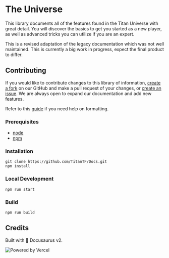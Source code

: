 # The Universe

This library documents all of the features found in the Titan Universe with great detail. You will discover the basics to get you started as a new player, as well as advanced tricks you can utilize if you are an expert.

This is a revised adaptation of the legacy documentation which was not well maintained. This is currently a big work in progress, expect the final product to differ.

## Contributing
If you would like to contribute changes to this library of information, [create a fork](https://github.com/TitanTF/Docs/fork) on our GitHub and make a pull request of your changes, or [create an issue](https://github.com/TitanTF/Docs/issues/new). We are always open to expand our documentation and add new features.

Refer to this [guide](https://docusaurus.io/docs/markdown-features) if you need help on formatting.

### Prerequisites
- [node](https://nodejs.org/en)
- [npm](https://www.npmjs.com)

### Installation
```
git clone https://github.com/TitanTF/Docs.git
npm install
```

### Local Development
```
npm run start
```

### Build
```
npm run build
```

## Credits
Built with 🦖 Docusaurus v2.

![Powered by Vercel](/img/powered-by-vercel.svg)